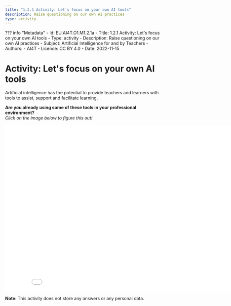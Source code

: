 ```yaml
---
title: "1.2.1 Activity: Let's focus on your own AI tools"
description: Raise questioning on our own AI practices
type: activity
---
```

??? info "Metadata"
    - Id: EU.AI4T.O1.M1.2.1a
    - Title: 1.2.1 Activity: Let's focus on your own AI tools
    - Type: activity
    - Description: Raise questioning on our own AI practices
    - Subject: Artificial Intelligence for and by Teachers
    - Authors:
        - AI4T 
    - Licence: CC BY 4.0
    - Date: 2022-11-15


# Activity: Let's focus on your own AI tools

Artificial intelligence has the potential to provide teachers and learners with tools to assist, support and facilitate learning.

**Are you already using some of these tools in your professional environment?**  
_Click on the image below to figure this out!_

<center><iframe width="860" height="540" src="1-2-1-activity-AI-based-tools-EN/story.html" frameborder="0" allowfullscreen></iframe></center>

**Note**: This activity does not store any answers or any personal data.
